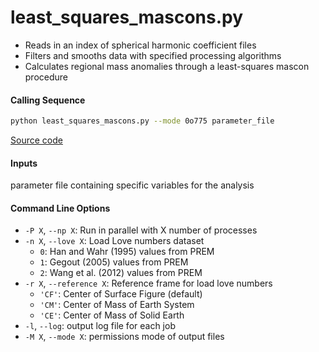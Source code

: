 least_squares_mascons.py
========================

- Reads in an index of spherical harmonic coefficient files
- Filters and smooths data with specified processing algorithms
- Calculates regional mass anomalies through a least-squares mascon procedure

#### Calling Sequence
```bash
python least_squares_mascons.py --mode 0o775 parameter_file
```
[Source code](https://github.com/tsutterley/read-GRACE-harmonics/blob/main/scripts/least_squares_mascons.py)

#### Inputs
parameter file containing specific variables for the analysis

#### Command Line Options
- `-P X`, `--np X`: Run in parallel with X number of processes
- `-n X`, `--love X`: Load Love numbers dataset
     * `0`: Han and Wahr (1995) values from PREM
     * `1`: Gegout (2005) values from PREM
     * `2`: Wang et al. (2012) values from PREM
- `-r X`, `--reference X`: Reference frame for load love numbers
     * `'CF'`: Center of Surface Figure (default)
     * `'CM'`: Center of Mass of Earth System
     * `'CE'`: Center of Mass of Solid Earth
- `-l`, `--log`: output log file for each job
- `-M X`, `--mode X`: permissions mode of output files
